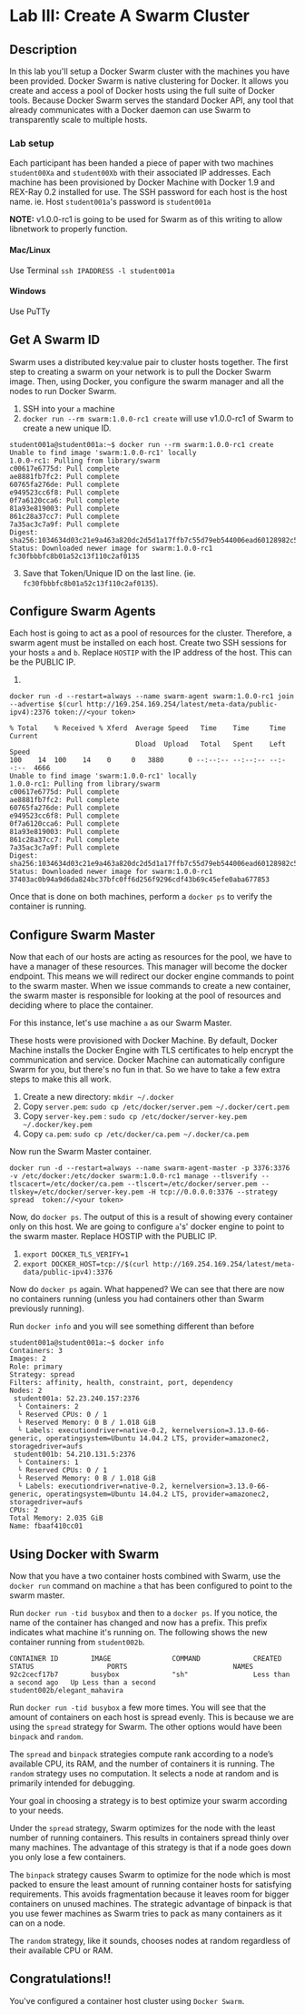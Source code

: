 Lab III: Create A Swarm Cluster
===============================

## Description

In this lab you'll setup a Docker Swarm cluster with the machines you have been provided. Docker Swarm is native clustering for Docker. It allows you create and access a pool of Docker hosts using the full suite of Docker tools. Because Docker Swarm serves the standard Docker API, any tool that already communicates with a Docker daemon can use Swarm to transparently scale to multiple hosts.

### Lab setup

Each participant has been handed a piece of paper with two machines `student00Xa` and `student00Xb` with their associated IP addresses. Each machine has been provisioned by Docker Machine with Docker 1.9 and REX-Ray 0.2 installed for use. The SSH password for each host is the host name. ie. Host `student001a`'s password is `student001a`

**NOTE:** v1.0.0-rc1 is going to be used for Swarm as of this writing to allow libnetwork to properly function.

#### Mac/Linux
Use Terminal
`ssh IPADDRESS -l student001a`

#### Windows
Use PuTTy

## Get A Swarm ID
Swarm uses a distributed key:value pair to cluster hosts together. The first step to creating a swarm on your network is to pull the Docker Swarm image. Then, using Docker, you configure the swarm manager and all the nodes to run Docker Swarm.

1. SSH into your `a` machine
2. `docker run --rm swarm:1.0.0-rc1 create` will use v1.0.0-rc1 of Swarm to create a new unique ID.
```
student001a@student001a:~$ docker run --rm swarm:1.0.0-rc1 create
Unable to find image 'swarm:1.0.0-rc1' locally
1.0.0-rc1: Pulling from library/swarm
c00617e6775d: Pull complete
ae8881fb7fc2: Pull complete
60765fa276de: Pull complete
e949523cc6f8: Pull complete
0f7a6120cca6: Pull complete
81a93e819003: Pull complete
861c28a37cc7: Pull complete
7a35ac3c7a9f: Pull complete
Digest: sha256:1034634d03c21e9a463a820dc2d5d1a17ffb7c55d79eb544006ead60128982c5
Status: Downloaded newer image for swarm:1.0.0-rc1
fc30fbbbfc8b01a52c13f110c2af0135
```
3. Save that Token/Unique ID on the last line. (ie. `fc30fbbbfc8b01a52c13f110c2af0135`).


## Configure Swarm Agents
Each host is going to act as a pool of resources for the cluster. Therefore, a swarm agent must be installed on each host. Create two SSH sessions for your hosts `a` and `b`. Replace `HOSTIP` with the IP address of the host. This can be the PUBLIC IP.

1.
```
docker run -d --restart=always --name swarm-agent swarm:1.0.0-rc1 join --advertise $(curl http://169.254.169.254/latest/meta-data/public-ipv4):2376 token://<your token>

% Total    % Received % Xferd  Average Speed   Time    Time     Time  Current
                               Dload  Upload   Total   Spent    Left  Speed
100    14  100    14    0     0   3880      0 --:--:-- --:--:-- --:--:--  4666
Unable to find image 'swarm:1.0.0-rc1' locally
1.0.0-rc1: Pulling from library/swarm
c00617e6775d: Pull complete
ae8881fb7fc2: Pull complete
60765fa276de: Pull complete
e949523cc6f8: Pull complete
0f7a6120cca6: Pull complete
81a93e819003: Pull complete
861c28a37cc7: Pull complete
7a35ac3c7a9f: Pull complete
Digest: sha256:1034634d03c21e9a463a820dc2d5d1a17ffb7c55d79eb544006ead60128982c5
Status: Downloaded newer image for swarm:1.0.0-rc1
37403ac0b94a9d6da824bc37bfc0ff6d256f9296cdf43b69c45efe0aba677853
```

Once that is done on both machines, perform a `docker ps` to verify the container is running.

## Configure Swarm Master
Now that each of our hosts are acting as resources for the pool, we have to have a manager of these resources. This manager will become the docker endpoint. This means we will redirect our docker engine commands to point to the swarm master. When we issue commands to create a new container, the swarm master is responsible for looking at the pool of resources and deciding where to place the container.

For this instance, let's use machine `a` as our Swarm Master.

These hosts were provisioned with Docker Machine. By default, Docker Machine installs the Docker Engine with TLS certificates to help encrypt the communication and service. Docker Machine can automatically configure Swarm for you, but there's no fun in that. So we have to take a few extra steps to make this all work.

1. Create a new directory: `mkdir ~/.docker`
2. Copy `server.pem`: `sudo cp /etc/docker/server.pem ~/.docker/cert.pem`
3. Copy `server-key.pem` : `sudo cp /etc/docker/server-key.pem ~/.docker/key.pem`
4. Copy `ca.pem`: `sudo cp /etc/docker/ca.pem ~/.docker/ca.pem`

Now run the Swarm Master container.
```
docker run -d --restart=always --name swarm-agent-master -p 3376:3376 -v /etc/docker:/etc/docker swarm:1.0.0-rc1 manage --tlsverify --tlscacert=/etc/docker/ca.pem --tlscert=/etc/docker/server.pem --tlskey=/etc/docker/server-key.pem -H tcp://0.0.0.0:3376 --strategy spread  token://<your token>
```

Now, do `docker ps`. The output of this is a result of showing every container only on this host. We are going to configure `a`'s' docker engine to point to the swarm master. Replace HOSTIP with the PUBLIC IP.

1. `export DOCKER_TLS_VERIFY=1`
2. `export DOCKER_HOST=tcp://$(curl http://169.254.169.254/latest/meta-data/public-ipv4):3376`

Now do `docker ps` again. What happened? We can see that there are now no containers running (unless you had containers other than Swarm previously running).

Run `docker info` and you will see something different than before
```
student001a@student001a:~$ docker info
Containers: 3
Images: 2
Role: primary
Strategy: spread
Filters: affinity, health, constraint, port, dependency
Nodes: 2
 student001a: 52.23.240.157:2376
  └ Containers: 2
  └ Reserved CPUs: 0 / 1
  └ Reserved Memory: 0 B / 1.018 GiB
  └ Labels: executiondriver=native-0.2, kernelversion=3.13.0-66-generic, operatingsystem=Ubuntu 14.04.2 LTS, provider=amazonec2, storagedriver=aufs
 student001b: 54.210.131.5:2376
  └ Containers: 1
  └ Reserved CPUs: 0 / 1
  └ Reserved Memory: 0 B / 1.018 GiB
  └ Labels: executiondriver=native-0.2, kernelversion=3.13.0-66-generic, operatingsystem=Ubuntu 14.04.2 LTS, provider=amazonec2, storagedriver=aufs
CPUs: 2
Total Memory: 2.035 GiB
Name: fbaaf410cc01
```

## Using Docker with Swarm

Now that you have a two container hosts combined with Swarm, use the `docker run` command on machine `a` that has been configured to point to the swarm master.

Run `docker run -tid busybox` and then to a `docker ps`. If you notice, the name of the container has changed and now has a prefix. This prefix indicates what machine it's running on.  The following shows the new container running from `student002b`.

```
CONTAINER ID        IMAGE               COMMAND             CREATED                  STATUS                  PORTS                          NAMES
92c2cecf17b7        busybox             "sh"                Less than a second ago   Up Less than a second                                  student002b/elegant_mahavira
```

Run `docker run -tid busybox` a few more times. You will see that the amount of containers on each host is spread evenly. This is because we are using the `spread` strategy for Swarm. The other options would have been `binpack` and `random`.

The `spread` and `binpack` strategies compute rank according to a node’s available CPU, its RAM, and the number of containers it is running. The `random` strategy uses no computation. It selects a node at random and is primarily intended for debugging.

Your goal in choosing a strategy is to best optimize your swarm according to your needs.

Under the `spread` strategy, Swarm optimizes for the node with the least number of running containers. This results in containers spread thinly over many machines. The advantage of this strategy is that if a node goes down you only lose a few containers.

The `binpack` strategy causes Swarm to optimize for the node which is most packed to ensure the least amount of running container hosts for satisfying requirements. This avoids fragmentation because it leaves room for bigger containers on unused machines. The strategic advantage of binpack is that you use fewer machines as Swarm tries to pack as many containers as it can on a node.

The `random` strategy, like it sounds, chooses nodes at random regardless of their available CPU or RAM.

## Congratulations!!

You've configured a container host cluster using `Docker Swarm`.
